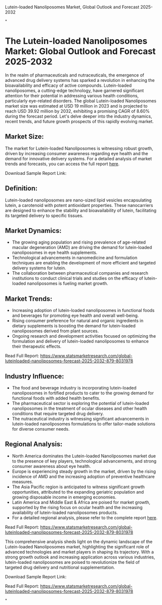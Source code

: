 Lutein-loaded Nanoliposomes Market, Global Outlook and Forecast 2025-2032

"<h1>The Lutein-loaded Nanoliposomes Market: Global Outlook and Forecast 2025-2032</h1>

In the realm of pharmaceuticals and nutraceuticals, the emergence of advanced drug delivery systems has sparked a revolution in enhancing the bioavailability and efficacy of active compounds. Lutein-loaded nanoliposomes, a cutting-edge technology, have garnered significant attention for their potential in addressing various health conditions, particularly eye-related disorders. The global Lutein-loaded Nanoliposomes market size was estimated at USD 19 million in 2023 and is projected to reach USD 39.92 million by 2032, exhibiting a promising CAGR of 8.60% during the forecast period. Let's delve deeper into the industry dynamics, recent trends, and future growth prospects of this rapidly evolving market. 

<h2>Market Size:</h2>
<p>The market for Lutein-loaded Nanoliposomes is witnessing robust growth, driven by increasing consumer awareness regarding eye health and the demand for innovative delivery systems. For a detailed analysis of market trends and forecasts, you can access the full report <a href='https://www.statsmarketresearch.com/global-luteinloaded-nanoliposomes-forecast-2025-2032-879-8031978'>here</a>.</p>
<p>Download Sample Report Link: <a href=''></a></p>

<h2>Definition:</h2>
<p>Lutein-loaded nanoliposomes are nano-sized lipid vesicles encapsulating lutein, a carotenoid with potent antioxidant properties. These nanocarriers are designed to enhance the stability and bioavailability of lutein, facilitating its targeted delivery to specific tissues.</p>

<h2>Market Dynamics:</h2>
<ul>
  <li>The growing aging population and rising prevalence of age-related macular degeneration (AMD) are driving the demand for lutein-loaded nanoliposomes in eye health supplements.</li>
  <li>Technological advancements in nanomedicine and formulation techniques are enabling the development of more efficient and targeted delivery systems for lutein.</li>
  <li>The collaboration between pharmaceutical companies and research institutions to conduct clinical trials and studies on the efficacy of lutein-loaded nanoliposomes is fueling market growth.</li>
</ul>

<h2>Market Trends:</h2>
<ul>
  <li>Increasing adoption of lutein-loaded nanoliposomes in functional foods and beverages for promoting eye health and overall well-being.</li>
  <li>Rising consumer preference for natural and organic ingredients in dietary supplements is boosting the demand for lutein-loaded nanoliposomes derived from plant sources.</li>
  <li>Ongoing research and development activities focused on optimizing the formulation and delivery of lutein-loaded nanoliposomes to enhance their therapeutic effects.</li>
</ul>
<p>Read Full Report: <a href='https://www.statsmarketresearch.com/global-luteinloaded-nanoliposomes-forecast-2025-2032-879-8031978'>https://www.statsmarketresearch.com/global-luteinloaded-nanoliposomes-forecast-2025-2032-879-8031978</a></p>

<h2>Industry Influence:</h2>
<ul>
  <li>The food and beverage industry is incorporating lutein-loaded nanoliposomes in fortified products to cater to the growing demand for functional foods with added health benefits.</li>
  <li>The pharmaceutical sector is exploring the potential of lutein-loaded nanoliposomes in the treatment of ocular diseases and other health conditions that require targeted drug delivery.</li>
  <li>The nutraceutical industry is witnessing significant advancements in lutein-loaded nanoliposomes formulations to offer tailor-made solutions for diverse consumer needs.</li>
</ul>

<h2>Regional Analysis:</h2>
<ul>
  <li>North America dominates the Lutein-loaded Nanoliposomes market due to the presence of key players, technological advancements, and strong consumer awareness about eye health.</li>
  <li>Europe is experiencing steady growth in the market, driven by the rising incidence of AMD and the increasing adoption of preventive healthcare measures.</li>
  <li>The Asia Pacific region is anticipated to witness significant growth opportunities, attributed to the expanding geriatric population and growing disposable income in emerging economies.</li>
  <li>Latin America and Middle East & Africa are poised for market growth, supported by the rising focus on ocular health and the increasing availability of lutein-loaded nanoliposomes products.</li>
  <li>For a detailed regional analysis, please refer to the complete report <a href='https://www.statsmarketresearch.com/global-luteinloaded-nanoliposomes-forecast-2025-2032-879-8031978'>here</a>.</li>
</ul>

<p>Read Full Report: <a href='https://www.statsmarketresearch.com/global-luteinloaded-nanoliposomes-forecast-2025-2032-879-8031978'>https://www.statsmarketresearch.com/global-luteinloaded-nanoliposomes-forecast-2025-2032-879-8031978</a></p>

This comprehensive analysis sheds light on the dynamic landscape of the Lutein-loaded Nanoliposomes market, highlighting the significant role of advanced technologies and market players in shaping its trajectory. With a strong growth outlook and increasing application across various industries, lutein-loaded nanoliposomes are poised to revolutionize the field of targeted drug delivery and nutritional supplementation.

<p>Download Sample Report Link: <a href=''></a></p>
<p>Read Full Report: <a href='https://www.statsmarketresearch.com/global-luteinloaded-nanoliposomes-forecast-2025-2032-879-8031978'>https://www.statsmarketresearch.com/global-luteinloaded-nanoliposomes-forecast-2025-2032-879-8031978</a></p>"
